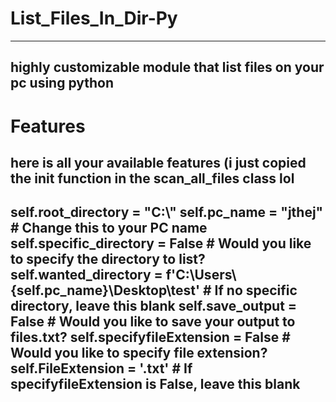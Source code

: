 # List_Files_In_Dir-Py
----------------------------------------
highly customizable module that list files on your pc using python
----------------------------------------
# Features
here is all your available features (i just copied the __init__ function in the scan_all_files class lol
----------------------------------------
self.root_directory = "C:\\"
self.pc_name = "jthej"  # Change this to your PC name
self.specific_directory = False  # Would you like to specify the directory to list?
self.wanted_directory = f'C:\\Users\\{self.pc_name}\\Desktop\\test'  # If no specific directory, leave this blank
self.save_output = False  # Would you like to save your output to files.txt?
self.specifyfileExtension = False  # Would you like to specify file extension?
self.FileExtension = '.txt'  # If specifyfileExtension is False, leave this blank
----------------------------------------
